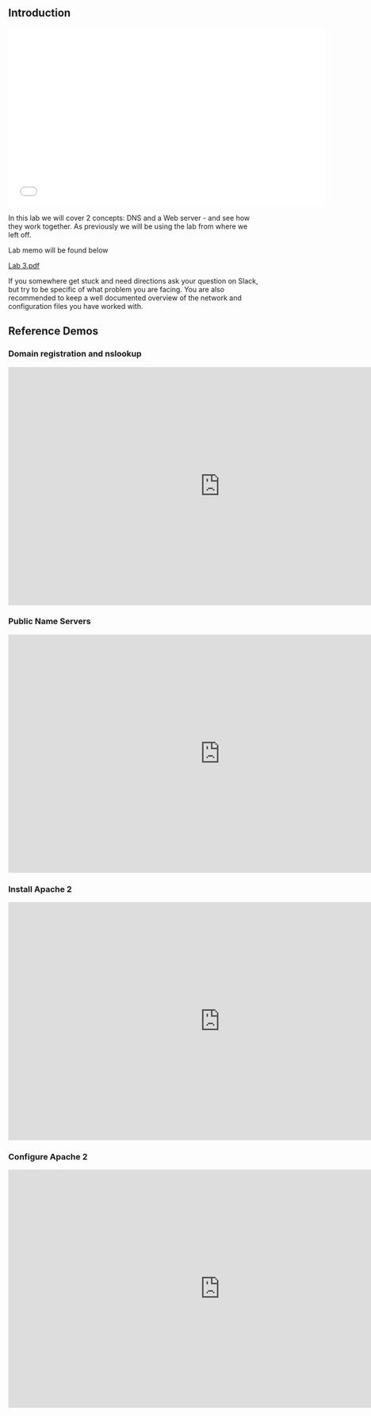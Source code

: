 ## Introduction
<iframe width="640" height="360" src="//www.youtube.com/embed/sZ4SD9VKdxw" frameborder="0" allowfullscreen></iframe>

In this lab we will cover 2 concepts: DNS and a Web server -
and see how they work together. As previously we will be using the lab from
where we left off.

Lab memo will be found below

[Lab 3.pdf](https://github.com/1DV020/labs/raw/master/Lab%203/Lab_3.pdf)


If you somewhere get stuck and need directions ask your question on Slack, but try to be specific of what problem you are facing. You are also recommended to keep a well documented overview of the network and configuration files you have worked with.

## Reference Demos
### Domain registration and nslookup
<iframe width="853" height="480" src="https://www.youtube.com/embed/O92qhxqpa98?rel=0" frameborder="0" allowfullscreen></iframe>

### Public Name Servers
<iframe width="853" height="480" src="https://www.youtube.com/embed/zk_b8ms-pvc?rel=0" frameborder="0" allowfullscreen></iframe>

### Install Apache 2
<iframe width="853" height="480" src="https://www.youtube.com/embed/zmegNRww3wQ?rel=0" frameborder="0" allowfullscreen></iframe>

### Configure Apache 2
<iframe width="853" height="480" src="https://www.youtube.com/embed/kj4iQvq6Tgg?rel=0" frameborder="0" allowfullscreen></iframe>
